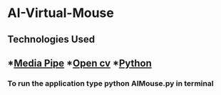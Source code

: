 # AI-Virtual-Mouse
## Technologies Used 
## *[Media Pipe](https://google.github.io/mediapipe/)  *[Open cv](https://opencv.org/)  *[Python](https://www.python.org/)
### To run the application type python AIMouse.py in terminal
